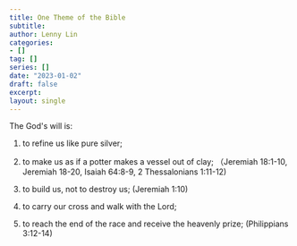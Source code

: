 ```yaml
---
title: One Theme of the Bible
subtitle: 
author: Lenny Lin
categories:
- []
tag: []
series: []
date: "2023-01-02"
draft: false
excerpt: 
layout: single
---
```


The God's will is:  

1) to refine us like pure silver;  

2) to make us as if a potter makes a vessel out of clay; （Jeremiah 18:1-10, Jeremiah 18-20, Isaiah 64:8-9, 2 Thessalonians 1:11-12)  

3) to build us, not to destroy us; (Jeremiah 1:10)  

4) to carry our cross and walk with the Lord;  

5) to reach the end of the race and receive the heavenly prize; (Philippians 3:12-14)
